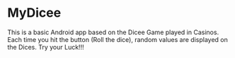 # MyDicee
This is a basic Android app based on the Dicee Game played in Casinos. Each time you hit the button (Roll the dice), random values are displayed on the Dices. Try your Luck!!!
